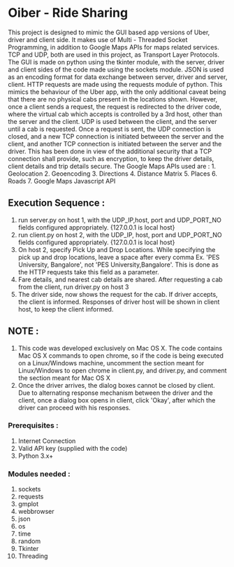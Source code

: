 # Oiber - Ride Sharing 
This project is designed to mimic the GUI based app versions of Uber, driver and client side. It makes use of Multi - Threaded Socket Programming, in addition to Google Maps APIs for maps related services. TCP and UDP, both are used in this project, as Transport Layer Protocols. The GUI is made on python using the tkinter module, with the server, driver and client sides of the code made using the sockets module. JSON is used as an encoding format for data exchange between server, driver and server, client. HTTP requests are made using the requests module of python. This mimics the behaviour of the Uber app, with the only additional caveat being that there are no physical cabs present in the locations shown. However, once a client sends a request, the request is redirected to the driver code, where the virtual cab which accepts is controlled by a 3rd host, other than the server and the client. UDP is used between the client, and the server until a cab is requested. Once a request is sent, the UDP connection is closed, and a new TCP connection is initiated betweeen the server and the client, and another TCP connection is initiated between the server and the driver. This has been done in view of the additional security that a TCP connection shall provide, such as encryption, to keep the driver details, client details and trip details secure. The Google Maps APIs used are : 1. Geolocation 2. Geoencoding 3. Directions 4. Distance Matrix 5. Places 6. Roads 7. Google Maps Javascript API

## Execution Sequence :
1. run server.py on host 1, with the UDP_IP,host, port and UDP_PORT_NO fields configured appropriately. {127.0.0.1 is local host}
2. run client.py on host 2, with the UDP_IP, host, port and UDP_PORT_NO fields configured appropriately. {127.0.0.1 is local host}
3. On host 2, specify Pick Up and Drop Locations. While specifying the pick up and drop locations, leave a space after every comma Ex. 'PES University, Bangalore', not 'PES University,Bangalore'. This is done as the HTTP requests take this field as a parameter.
4. Fare details, and nearest cab details are shared. After requesting a cab from the client, run driver.py on host 3
5. The driver side, now shows the request for the cab. If driver accepts, the client is informed. Responses of driver host will be shown in client host, to keep the client informed. 

## NOTE : 

1. This code was developed exclusively on Mac OS X. The code contains Mac OS X commands to open chrome, so if the code is being executed on a Linux/Windows machine, uncomment the section meant for Linux/Windows to open chrome in client.py, and driver.py, and comment the section meant for Mac OS X
2. Once the driver arrives, the dialog boxes cannot be closed by client. Due to alternating response mechanism between the driver and the client, once a dialog box opens in client, click 'Okay', after which the driver can proceed with his responses. 


### Prerequisites :
1. Internet Connection
2. Valid API key (supplied with the code)
3. Python 3.x+

### Modules needed :
1. sockets
2. requests
3. gmplot
4. webbrowser
5. json
6. os
7. time
8. random
9. Tkinter
10. Threading
